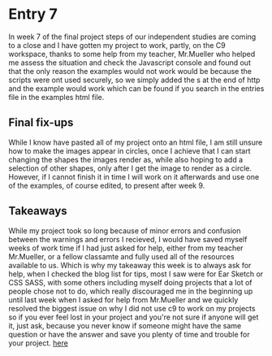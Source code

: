 # Entry 7 
In week 7 of the final project steps of our independent studies are coming to a close and I have gotten my
project to work, partly, on the C9 workspace, thanks to some help from my teacher, Mr.Mueller who helped 
me assess the situation and check the Javascript console and found out that the only reason the examples 
would not work would be because the scripts were ont used securely, so we simply added the s  at the end of http
and the example would work which can be found if you search in the entries file in the examples html file.

## Final fix-ups
 While I know have pasted all of my project onto an html file, I am still unsure how to make the images appear in circles,
 once I achieve that I can start changing the shapes the images render as, while also hoping to add a
 selection of other shapes, only after I get the image to render as a circle. However, if I cannot finish it in time I will
 work on it afterwards and use one of the examples, of course edited, to present after week 9.
 
 ## Takeaways
 
 While my project took so long because of minor errors and confusion between the warnings and errors I 
 recieved, I would have saved myself weeks of work time if I had just asked for help, either from my 
 teacher Mr.Mueller, or a fellow classamte and fully used all of the resources available to us. Which 
 is why my takeaway this week is to always ask for help, when I checked the blog list for tips, most I saw
 were for Ear Sketch or CSS SASS, with some others including myself doing projects that a lot of people
 chose not to do, which really discouraged me in the beginning up until last week when I asked for help
 from Mr.Mueller and we quickly resolved the biggest issue on why I did not use c9 to work on my projects
 so if you ever feel lost in your project and you're not sure if anyone will get it, just ask, because you never
 know if someone might have the same question or have the answer and save you plenty of time and trouble for your
 project.
 [here](examples.html)